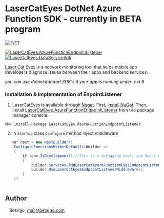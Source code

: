 # LaserCatEyes DotNet Azure Function SDK - currently in BETA program
![.NET](https://github.com/betalgo/LCE-DotNet-SDK/workflows/.NET/badge.svg?branch=master)

[![LaserCatEyes.AzureFunctionEndpointListener](https://img.shields.io/nuget/v/LaserCatEyes.EndpointListener?label=nuget.LaserCatEyes.EndpointListener)](https://www.nuget.org/packages/LaserCatEyes.EndpointListener/)
[![LaserCatEyes.DataServiceSdk](https://img.shields.io/nuget/v/LaserCatEyes.DataServiceSdk?label=nuget.LaserCatEyes.DataServiceSdk)](https://www.nuget.org/packages/LaserCatEyes.DataServiceSdk/)

[Laser Cat Eyes] is a network monitoring tool that helps mobile app developers diagnose issues between their apps and backend services.

*you can use dotnetstandart SDK's if your app is running under .net 6*

### Installation & Implementation of EnpointListener
1. LaserCatEyes is available through [Nuget](https://www.nuget.org/packages/LaserCatEyes.AzureFunctionEndpointListener/). 
First, [install NuGet](http://docs.nuget.org/docs/start-here/installing-nuget). Then, install [LaserCatEyes.AzureFunctionEndpointListener](https://www.nuget.org/packages/LaserCatEyes.AzureFunctionEndpointListener/) from the package manager console:
```
PM> Install-Package LaserCatEyes.AzureFunctionEndpointListener
```

2. In ``Startup`` class ``Configure`` method inject middleware
```csharp
   var host = new HostBuilder()
   .ConfigureFunctionsWorkerDefaults(builder =>
    {
        if (env.IsDevelopment())//This is a debugging tool, you don't want to run it in production, right!?
        {
            builder.Services.AddLaserCatAzureFunctionEyesEndpointListener(MY_APP_KEY_FROM_LASER_CAT_EYES_PORTAL);
            builder.UseLaserCatEyesEndpointListenerMiddleware();
        }
    })    
   
```

[Laser-Cat-Eyes web portal]: <https://portal.lasercateyes.com>
[Laser Cat Eyes]: <https://lasercateyes.com>

## Author

<img src="http://www.betalgo.com/img/logo-dark.png" width="10px"> Betalgo, mail@betalgo.com
